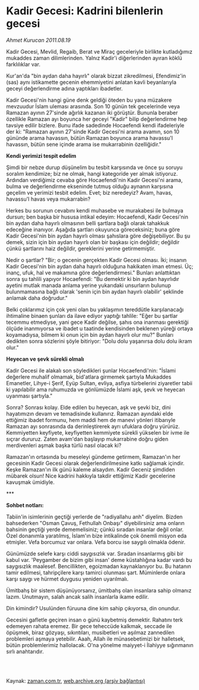 # Kadir Gecesi: Kadrini bilenlerin gecesi

*Ahmet Kurucan 2011.08.19*

<td class="columnist-detail">
<p>Kadir Gecesi, Mevlid, Regaib, Berat ve Miraç geceleriyle birlikte kutladığımız mukaddes zaman dilimlerinden. Yalnız Kadir'i diğerlerinden ayıran köklü farklılıklar var.</p>
<p>
<div id="haberMetinDiv">
<p>Kur'an'da "bin aydan daha hayırlı" olarak bizzat zikredilmesi, Efendimiz'in (sas) aynı istikamette gecenin ehemmiyetini anlatan kavli beyanlarıyla geceyi değerlendirme adına yaptıkları ibadetler.
<p>Kadir Gecesi'nin hangi güne denk geldiği öteden bu yana müzakere mevzuudur İslam uleması arasında. Son 10 günün tek gecelerinde veya Ramazan ayının 27'sinde ağırlık kazanan iki görüştür. Bununla beraber özellikle Ramazan ayı boyunca her geceyi "Kadir" bilip değerlendirme hep tavsiye edilir bizlere. Bunu ifade sadedinde Hocaefendi kendi ifadeleriyle der ki: "Ramazan ayının 27'sinde Kadir Gecesi'ni arama avamın, son 10 gününde arama havassın, bütün Ramazan boyunca arama havassu'l havassın, bütün sene içinde arama ise mukarrabinin özelliğidir."
<p><b>Kendi yerimizi tespit edelim</b>
<p>Şimdi bir nebze durup düşünelim bu tesbit karşısında ve önce şu soruyu soralım kendimize; biz ne olmak, hangi kategoride yer almak istiyoruz. Ardından verdiğimiz cevaba göre Hocaefendi'nin Kadir Gecesi'ni arama, bulma ve değerlendirme ekseninde tutmuş olduğu aynanın karşısına geçelim ve yerimizi tesbit edelim. Evet; biz neredeyiz? Avam, havas, havassu'l havas veya mukarrabin?
<p>Herkes bu sorunun cevabını kendi muhasebe ve murakabesi ile bulmaya dursun; ben başka bir hususa intikal edeyim: Hocaefendi, Kadir Gecesi'nin bin aydan daha hayırlı olmasının belli şartlara bağlı olarak tahakkuk edeceğine inanıyor. Aşağıda şartları okuyunca göreceksiniz; buna göre Kadir Gecesi'nin bin aydan hayırlı olması şahıslara göre değişebiliyor. Bu şu demek, sizin için bin aydan hayırlı olan bir başkası için değildir; değildir çünkü şartlarını haiz değildir, gereklerini yerine getirmemiştir.
<p>Nedir o şartlar? "Bir; o gecenin gerçekten Kadir Gecesi olması. İki; insanın Kadir Gecesi'nin bin aydan daha hayırlı olduğuna hakikaten iman etmesi. Üç; inanç, ufuk, hal ve makamına göre değerlendirmesi." Bunları anlattıktan sonra şu tahlili yapıyor Hocaefendi: "Bu demektir ki bin aydan hayırlıdır ayetini mutlak manada anlama yerine yukarıdaki unsurların bulunup bulunmamasına bağlı olarak 'senin için bin aydan hayırlı olabilir' şeklinde anlamak daha doğrudur."
<p>Belki çoklarımız için çok yeni olan bu yaklaşımın tereddütle karşılanacağı ihtimaline binaen şunları da ilave ediyor yaptığı tahlile: "Eğer bu şartlar tecemmu etmediyse, yani gece Kadir değilse, şahıs ona inanması gerektiği ölçüde inanmıyorsa ve ibadet u taatinde kendisinden beklenen yüreği ortaya koyamadıysa, bilmem ki onun için bin aydan hayırlı olur mu?" Bunları dedikten sonra sözlerini şöyle bitiriyor: "Dolu dolu yaşanırsa dolu dolu ikram olur."
<p><b>Heyecan ve şevk sürekli olmalı</b>
<p>Kadir Gecesi ile alakalı son söyledikleri şunlar Hocaefendi'nin: "İslami değerlere muhalif olmamak, bid'atlara girmemek şartıyla Mukaddes Emanetler, Lihye-i Şerif, Eyüp Sultan, evliya, asfiya türbelerini ziyaretler tabii ki yapılabilir ama ruhumuzda ve gönlümüzde İslami aşk, şevk ve heyecan uyanması şartıyla."
<p>Sonra? Sonrası kolay. Elde edilen bu heyecan, aşk ve şevki biz, dini hayatımızın devam ve temadisinde kullanırız. Ramazan ayındaki elde ettiğimiz ibadet formunu, hem maddi hem de manevi yönleri itibarıyle Ramazan ayı sonrasında da derinleştirerek ayrı ufuklara doğru yürürüz. Kemmiyetten keyfiyete, keyfiyetten kemmiyete sürekli yükselen bir ivme ile sıçrar dururuz. Zaten avam'dan başlayıp mukarrabine doğru giden merdivenleri aşmak başka türlü nasıl olacak ki?
<p>Ramazan'ın ortasında bu meseleyi gündeme getirmem, Ramazan'ın her gecesinin Kadir Gecesi olarak değerlendirilmesine katkı sağlamak içindir. Keşke Ramazan'ın ilk günü kaleme alsaydım. Kadir Geceniz şimdiden mübarek olsun! Nice kadrini hakkıyla takdir ettiğimiz Kadir gecelerine kavuşmak ümidiyle.
<p>***
<p><b>Sohbet notları: </b>
<p>Tabiin'in isimlerinin geçtiği yerlerde de "radiyallahu anh" diyelim. Bizden bahsederken "Osman Çavuş, Fethullah Onbaşı" diyebilirsiniz ama onların bahsinin geçtiği yerde dememelisiniz; çünkü sıradan insanlar değil onlar. Özel donanımla yaratılmış, İslam'ın bize intikalinde çok önemli misyon eda etmişler. Vefa borcumuz var onlara. Vefa borcu ise saygılı olmakla ödenir.
<p>Günümüzde selefe karşı ciddi saygısızlık var. Sıradan insanlarmış gibi bir kabul var. 'Peygamber de bizim gibi insan' deme küstahlığına kadar vardı bu saygısızlık maalesef. Bencillikten, egoizmadan kaynaklanıyor bu. Bu hatanın tamir edilmesi, tahripçilere karşı tamirci olunması şart. Müminlerde onlara karşı saygı ve hürmet duygusu yeniden uyarılmalı.
<p>Ümitbahş bir sistem düşünüyorsanız, ümitbahş olan insanlara sahip olmanız lazım. Unutmayın, salah ancak salih insanlarla ikame edilir.
<p>Din kimindir? Usulünden füruuna dine kim sahip çıkıyorsa, din onundur.
<p>Gecesini gafletle geçiren insan o günü kaybetmiş demektir. Rahatını terk edemeyen rahata eremez. Bir gece teheccüde kalkmak, seccade ile öpüşmek, biraz gözyaşı, sıkıntıları, musibetleri ve aşılmaz zannedilen problemleri aşmaya yetebilir. Aaah, Allah ile münasebetimizi bir halletsek, bütün problemlerimiz hallolacak. O'na yönelme maiyyet-i İlahiyye sığınmanın sırlı anahtarıdır.</p></p></p></p></p></p></p></p></p></p></p></p></p></p></p></p></p></p></div>
</p>


<p><br>
		 </br></p></td>

Kaynak: [zaman.com.tr](http://zaman.com.tr/yazar.do?yazino=1170463), [web.archive.org (arşiv bağlantısı)](http://web.archive.org/web/20111213081953/http://zaman.com.tr/yazar.do?yazino=1170463)
